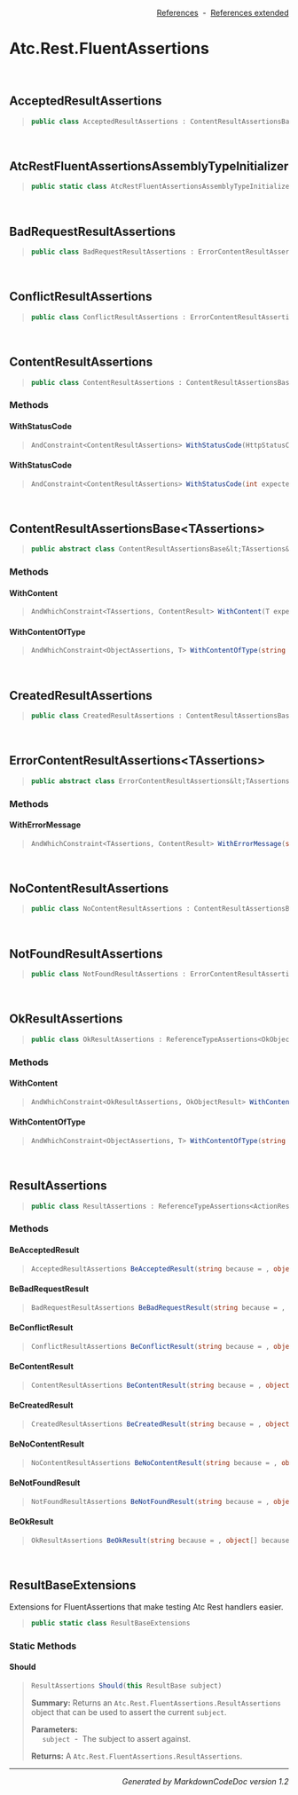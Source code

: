 <div style='text-align: right'>

[References](Index.md)&nbsp;&nbsp;-&nbsp;&nbsp;[References extended](IndexExtended.md)
</div>

# Atc.Rest.FluentAssertions

<br />

## AcceptedResultAssertions

>```csharp
>public class AcceptedResultAssertions : ContentResultAssertionsBase<AcceptedResultAssertions>
>```


<br />

## AtcRestFluentAssertionsAssemblyTypeInitializer

>```csharp
>public static class AtcRestFluentAssertionsAssemblyTypeInitializer
>```


<br />

## BadRequestResultAssertions

>```csharp
>public class BadRequestResultAssertions : ErrorContentResultAssertions<BadRequestResultAssertions>
>```


<br />

## ConflictResultAssertions

>```csharp
>public class ConflictResultAssertions : ErrorContentResultAssertions<ConflictResultAssertions>
>```


<br />

## ContentResultAssertions

>```csharp
>public class ContentResultAssertions : ContentResultAssertionsBase<ContentResultAssertions>
>```

### Methods

#### WithStatusCode
>```csharp
>AndConstraint<ContentResultAssertions> WithStatusCode(HttpStatusCode expectedStatusCode, string because = , object[] becauseArgs)
>```
#### WithStatusCode
>```csharp
>AndConstraint<ContentResultAssertions> WithStatusCode(int expectedStatusCode, string because = , object[] becauseArgs)
>```

<br />

## ContentResultAssertionsBase&lt;TAssertions&gt;

>```csharp
>public abstract class ContentResultAssertionsBase&lt;TAssertions&gt; : ReferenceTypeAssertions<ContentResult, ContentResultAssertionsBase<TAssertions>>
>```

### Methods

#### WithContent
>```csharp
>AndWhichConstraint<TAssertions, ContentResult> WithContent(T expectedContent, string because = , object[] becauseArgs)
>```
#### WithContentOfType
>```csharp
>AndWhichConstraint<ObjectAssertions, T> WithContentOfType(string because = , object[] becauseArgs)
>```

<br />

## CreatedResultAssertions

>```csharp
>public class CreatedResultAssertions : ContentResultAssertionsBase<CreatedResultAssertions>
>```


<br />

## ErrorContentResultAssertions&lt;TAssertions&gt;

>```csharp
>public abstract class ErrorContentResultAssertions&lt;TAssertions&gt; : ContentResultAssertionsBase<TAssertions>
>```

### Methods

#### WithErrorMessage
>```csharp
>AndWhichConstraint<TAssertions, ContentResult> WithErrorMessage(string expectedErrorMessage, string because = , object[] becauseArgs)
>```

<br />

## NoContentResultAssertions

>```csharp
>public class NoContentResultAssertions : ContentResultAssertionsBase<NoContentResultAssertions>
>```


<br />

## NotFoundResultAssertions

>```csharp
>public class NotFoundResultAssertions : ErrorContentResultAssertions<NotFoundResultAssertions>
>```


<br />

## OkResultAssertions

>```csharp
>public class OkResultAssertions : ReferenceTypeAssertions<OkObjectResult, OkResultAssertions>
>```

### Methods

#### WithContent
>```csharp
>AndWhichConstraint<OkResultAssertions, OkObjectResult> WithContent(T expectedContent, string because = , object[] becauseArgs)
>```
#### WithContentOfType
>```csharp
>AndWhichConstraint<ObjectAssertions, T> WithContentOfType(string because = , object[] becauseArgs)
>```

<br />

## ResultAssertions

>```csharp
>public class ResultAssertions : ReferenceTypeAssertions<ActionResult, ResultAssertions>
>```

### Methods

#### BeAcceptedResult
>```csharp
>AcceptedResultAssertions BeAcceptedResult(string because = , object[] becauseArgs)
>```
#### BeBadRequestResult
>```csharp
>BadRequestResultAssertions BeBadRequestResult(string because = , object[] becauseArgs)
>```
#### BeConflictResult
>```csharp
>ConflictResultAssertions BeConflictResult(string because = , object[] becauseArgs)
>```
#### BeContentResult
>```csharp
>ContentResultAssertions BeContentResult(string because = , object[] becauseArgs)
>```
#### BeCreatedResult
>```csharp
>CreatedResultAssertions BeCreatedResult(string because = , object[] becauseArgs)
>```
#### BeNoContentResult
>```csharp
>NoContentResultAssertions BeNoContentResult(string because = , object[] becauseArgs)
>```
#### BeNotFoundResult
>```csharp
>NotFoundResultAssertions BeNotFoundResult(string because = , object[] becauseArgs)
>```
#### BeOkResult
>```csharp
>OkResultAssertions BeOkResult(string because = , object[] becauseArgs)
>```

<br />

## ResultBaseExtensions
Extensions for FluentAssertions that make testing Atc Rest handlers easier.

>```csharp
>public static class ResultBaseExtensions
>```

### Static Methods

#### Should
>```csharp
>ResultAssertions Should(this ResultBase subject)
>```
><b>Summary:</b> Returns an `Atc.Rest.FluentAssertions.ResultAssertions` object that can be used to assert the current `subject`.
>
><b>Parameters:</b><br>
>&nbsp;&nbsp;&nbsp;&nbsp;&nbsp;`subject`&nbsp;&nbsp;-&nbsp;&nbsp;The subject to assert against.<br />
>
><b>Returns:</b> A `Atc.Rest.FluentAssertions.ResultAssertions`.
<hr /><div style='text-align: right'><i>Generated by MarkdownCodeDoc version 1.2</i></div>
